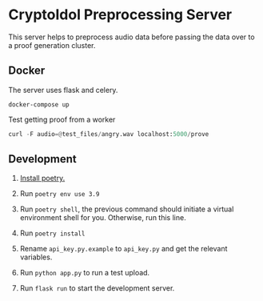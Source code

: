 # CryptoIdol Preprocessing Server

This server helps to preprocess audio data before passing the data over to a proof generation cluster.


## Docker

The server uses flask and celery. 

```
docker-compose up
```

Test getting proof from a worker
```python
curl -F audio=@test_files/angry.wav localhost:5000/prove 
```

## Development

1. [Install poetry.](https://python-poetry.org/docs/#installation)

2. Run `poetry env use 3.9`

3. Run `poetry shell`, the previous command should initiate a virtual environment shell for you. Otherwise, run this line.

4. Run `poetry install`

5. Rename `api_key.py.example` to `api_key.py` and get the relevant variables.

6. Run `python app.py` to run a test upload.

7. Run `flask run` to start the development server.




